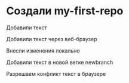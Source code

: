 ﻿# Создали my-first-repo

Добавили текст

Добавили текст через веб-браузер

Внесли изменения локально

Добавили текст в новой ветке newbranch

Разрешаем конфликт текст в браузере

